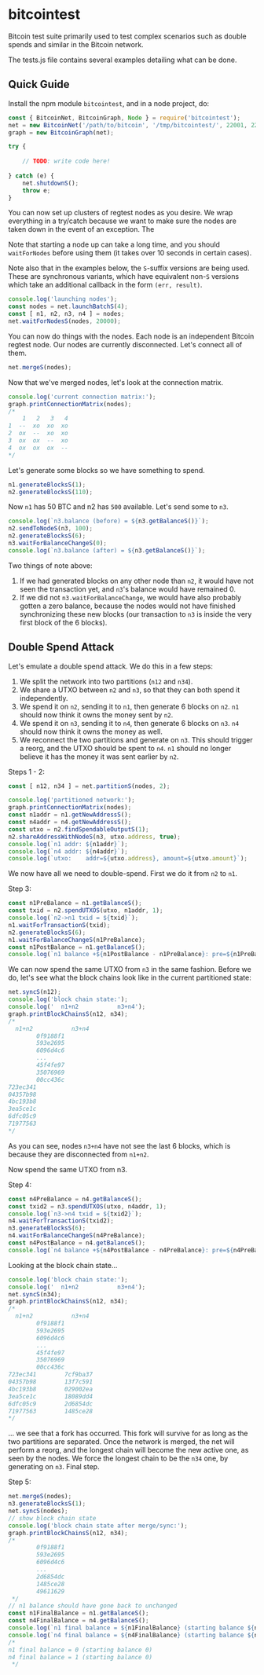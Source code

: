 # bitcointest

Bitcoin test suite primarily used to test complex scenarios such as double spends and similar in the Bitcoin network.

The tests.js file contains several examples detailing what can be done.

## Quick Guide

Install the npm module `bitcointest`, and in a node project, do:

```javascript
const { BitcoinNet, BitcoinGraph, Node } = require('bitcointest');
net = new BitcoinNet('/path/to/bitcoin', '/tmp/bitcointest/', 22001, 22002);
graph = new BitcoinGraph(net);

try {
    
    // TODO: write code here!
    
} catch (e) {
    net.shutdownS();
    throw e;
}
```

You can now set up clusters of regtest nodes as you desire. We wrap everything in a try/catch because we want to make sure the nodes are taken down in the event of an exception. The 

Note that starting a node up can take a long time, and you should `waitForNodes` before using them (it takes over 10 seconds in certain cases).

Note also that in the examples below, the `S`-suffix versions are being used. These are synchronous variants, which have equivalent non-`S` versions which take an additional callback in the form `(err, result)`.

```javascript
console.log('launching nodes');
const nodes = net.launchBatchS(4);
const [ n1, n2, n3, n4 ] = nodes;
net.waitForNodesS(nodes, 20000);
```

You can now do things with the nodes. Each node is an independent Bitcoin regtest node. Our nodes are currently disconnected. Let's connect all of them.

```javascript
net.mergeS(nodes);
```

Now that we've merged nodes, let's look at the connection matrix.

```javascript
console.log('current connection matrix:');
graph.printConnectionMatrix(nodes);
/*
    1   2   3   4
1  --  xo  xo  xo
2  ox  --  xo  xo
3  ox  ox  --  xo
4  ox  ox  ox  -- 
*/
```

Let's generate some blocks so we have something to spend.

```javascript
n1.generateBlocksS(1);
n2.generateBlocksS(110);
```

Now `n1` has 50 BTC and n2 has `500` available. Let's send some to `n3`.

```javascript
console.log(`n3.balance (before) = ${n3.getBalanceS()}`);
n2.sendToNodeS(n3, 100);
n2.generateBlocksS(6);
n3.waitForBalanceChangeS(0);
console.log(`n3.balance (after) = ${n3.getBalanceS()}`);
```

Two things of note above:

1. If we had generated blocks on any other node than `n2`, it would have not seen the transaction yet, and `n3`'s balance would have remained 0.
2. If we did not `n3.waitForBalanceChange`, we would have also probably gotten a zero balance, because the nodes would not have finished synchronizing these new blocks (our transaction to `n3` is inside the very first block of the 6 blocks).

## Double Spend Attack

Let's emulate a double spend attack. We do this in a few steps:

1. We split the network into two partitions (`n12` and `n34`).
2. We share a UTXO between `n2` and `n3`, so that they can both spend it independently.
3. We spend it on `n2`, sending it to `n1`, then generate 6 blocks on `n2`. `n1` should now think it owns the money sent by `n2`.
4. We spend it on `n3`, sending it to `n4`, then generate 6 blocks on `n3`. `n4` should now think it owns the money as well.
5. We reconnect the two partitions and generate on `n3`. This should trigger a reorg, and the UTXO should be spent to `n4`. `n1` should no longer believe it has the money it was sent earlier by `n2`.

Steps 1 - 2:
```javascript
const [ n12, n34 ] = net.partitionS(nodes, 2);

console.log('partitioned network:');
graph.printConnectionMatrix(nodes);
const n1addr = n1.getNewAddressS();
const n4addr = n4.getNewAddressS();
const utxo = n2.findSpendableOutputS(1);
n2.shareAddressWithNodeS(n3, utxo.address, true);
console.log(`n1 addr: ${n1addr}`);
console.log(`n4 addr: ${n4addr}`);
console.log(`utxo:    addr=${utxo.address}, amount=${utxo.amount}`);
```

We now have all we need to double-spend. First we do it from `n2` to `n1`.

Step 3:
```javascript
const n1PreBalance = n1.getBalanceS();
const txid = n2.spendUTXOS(utxo, n1addr, 1);
console.log(`n2->n1 txid = ${txid}`);
n1.waitForTransactionS(txid);
n2.generateBlocksS(6);
n1.waitForBalanceChangeS(n1PreBalance);
const n1PostBalance = n1.getBalanceS();
console.log(`n1 balance +${n1PostBalance - n1PreBalance}: pre=${n1PreBalance}, post=${n1PostBalance}`);
```

We can now spend the same UTXO from `n3` in the same fashion. Before we do, let's see what the block chains look like in the current partitioned state:

```javascript
net.syncS(n12);
console.log('block chain state:');
console.log('  n1+n2           n3+n4');
graph.printBlockChainsS(n12, n34);
/*
  n1+n2           n3+n4
        0f9188f1
        593e2695
        6096d4c6
        ...
        45f4fe97
        35076969
        00cc436c
723ec341
04357b98
4bc193b8
3ea5ce1c
6dfc05c9
71977563
*/
```

As you can see, nodes `n3+n4` have not see the last 6 blocks, which is because they are disconnected from `n1+n2`. 

Now spend the same UTXO from n3.

Step 4:
```javascript
const n4PreBalance = n4.getBalanceS();
const txid2 = n3.spendUTXOS(utxo, n4addr, 1);
console.log(`n3->n4 txid = ${txid2}`);
n4.waitForTransactionS(txid2);
n3.generateBlocksS(6);
n4.waitForBalanceChangeS(n4PreBalance);
const n4PostBalance = n4.getBalanceS();
console.log(`n4 balance +${n4PostBalance - n4PreBalance}: pre=${n4PreBalance}, post=${n4PostBalance}`);
```

Looking at the block chain state...

```javascript
console.log('block chain state:');
console.log('  n1+n2           n3+n4');
net.syncS(n34);
graph.printBlockChainsS(n12, n34);
/*
  n1+n2           n3+n4
        0f9188f1
        593e2695
        6096d4c6
        ...
        45f4fe97
        35076969
        00cc436c
723ec341        7cf9ba37
04357b98        13f7c591
4bc193b8        029002ea
3ea5ce1c        18089dd4
6dfc05c9        2d6854dc
71977563        1485ce28
*/
```

... we see that a fork has occurred. This fork will survive for as long as the two partitions are separated. Once the network is merged, the net will perform a reorg, and the longest chain will become the new active one, as seen by the nodes. We force the longest chain to be the `n34` one, by generating on `n3`. Final step.

Step 5:
```javascript
net.mergeS(nodes);
n3.generateBlocksS(1);
net.syncS(nodes);
// show block chain state
console.log('block chain state after merge/sync:');
graph.printBlockChainsS(n12, n34);
/*
        0f9188f1
        593e2695
        6096d4c6
        ...
        2d6854dc
        1485ce28
        49611629
 */
// n1 balance should have gone back to unchanged
const n1FinalBalance = n1.getBalanceS();
const n4FinalBalance = n4.getBalanceS();
console.log(`n1 final balance = ${n1FinalBalance} (starting balance ${n1PreBalance})`);
console.log(`n4 final balance = ${n4FinalBalance} (starting balance ${n4PreBalance})`);
/*
n1 final balance = 0 (starting balance 0)
n4 final balance = 1 (starting balance 0)
 */
```
